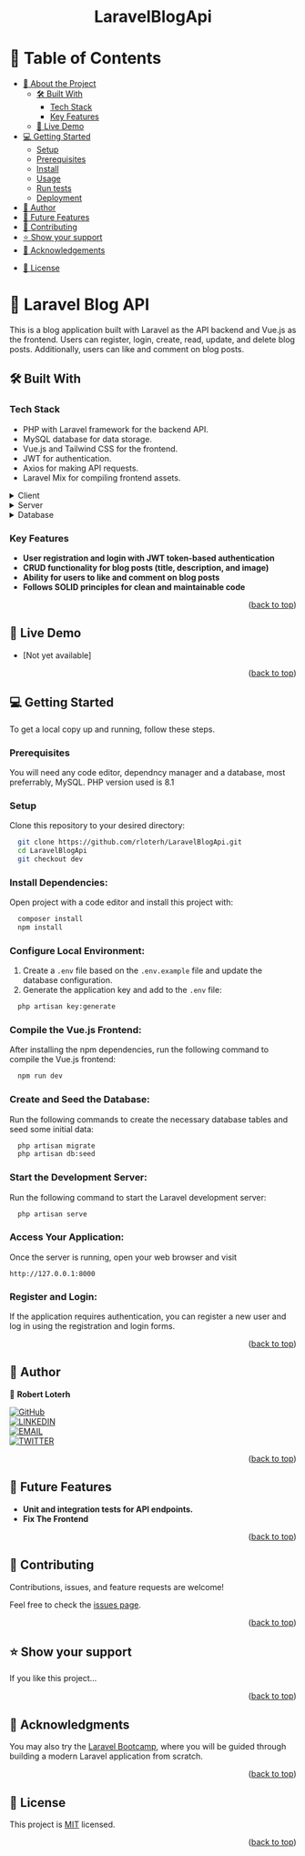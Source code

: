 <a name="readme-top"></a>

<div align="center">
  <!-- <img src="m alt="logo" width="140"  height="auto" />
  <br/> -->

  <h1><b>LaravelBlogApi</b></h1>

</div>

<!-- TABLE OF CONTENTS -->

# 📗 Table of Contents

- [📖 About the Project](#about-project)
  - [🛠 Built With](#built-with)
    - [Tech Stack](#tech-stack)
    - [Key Features](#key-features)
  - [🚀 Live Demo](#live-demo)
- [💻 Getting Started](#getting-started)
  - [Setup](#setup)
  - [Prerequisites](#prerequisites)
  - [Install](#install)
  - [Usage](#usage)
  - [Run tests](#run-tests)
  - [Deployment](#deployment)
- [👥 Author](#author)
- [🔭 Future Features](#future-features)
- [🤝 Contributing](#contributing)
- [⭐️ Show your support](#support)
- [🙏 Acknowledgements](#acknowledgements)
<!-- - [❓ FAQ (OPTIONAL)](#faq) -->
- [📝 License](#license)

<!-- PROJECT DESCRIPTION -->

# 📖 Laravel Blog API <a name="about-project"></a>

This is a blog application built with Laravel as the API backend and Vue.js as the frontend. Users can register, login, create, read, update, and delete blog posts. Additionally, users can like and comment on blog posts.

## 🛠 Built With <a name="built-with"></a>

### Tech Stack <a name="tech-stack"></a>

- PHP with Laravel framework for the backend API.
- MySQL database for data storage.
- Vue.js and Tailwind CSS for the frontend.
- JWT for authentication.
- Axios for making API requests.
- Laravel Mix for compiling frontend assets.

<details>
  <summary>Client</summary>
  <ul>
    <li><a href="https://laravel.com/">Laravel</a></li>
  </ul>
</details>

<details>
  <summary>Server</summary>
  <ul>
    <li><a href="https://webpack.js.org/">Webpack Dev Server</a></li>
  </ul>
</details>

<details>
<summary>Database</summary>
  <ul>
    <li><a href="https://www.postgresql.org/">MySQL</a></li>
  </ul>
</details>

<!-- Features -->

### Key Features <a name="key-features"></a>

- **User registration and login with JWT token-based authentication**
- **CRUD functionality for blog posts (title, description, and image)**
- **Ability for users to like and comment on blog posts**
- **Follows SOLID principles for clean and maintainable code**

<p align="right">(<a href="#readme-top">back to top</a>)</p>

<!-- LIVE DEMO -->

## 🚀 Live Demo <a name="live-demo"></a>

- [Not yet available]

<p align="right">(<a href="#readme-top">back to top</a>)</p>

<!-- GETTING STARTED -->

## 💻 Getting Started <a name="getting-started"></a>

To get a local copy up and running, follow these steps.

### Prerequisites

You will need any code editor, dependncy manager and a database, most preferrably, MySQL. PHP version used is 8.1

### Setup

Clone this repository to your desired directory:

```sh
  git clone https://github.com/rloterh/LaravelBlogApi.git
  cd LaravelBlogApi
  git checkout dev
```

### Install Dependencies:

Open project with a code editor and install this project with:

```sh
  composer install
  npm install
```

### Configure Local Environment:

1. Create a `.env` file based on the `.env.example` file and update the database configuration.
2. Generate the application key and add to the `.env` file:

```sh
  php artisan key:generate
```

### Compile the Vue.js Frontend:

After installing the npm dependencies, run the following command to compile the Vue.js frontend:

```sh
  npm run dev
```

### Create and Seed the Database:

Run the following commands to create the necessary database tables and seed some initial data:

```sh
  php artisan migrate
  php artisan db:seed
```

### Start the Development Server:

Run the following command to start the Laravel development server:

```sh
  php artisan serve
```

### Access Your Application:

Once the server is running, open your web browser and visit

`http://127.0.0.1:8000`

### Register and Login:

If the application requires authentication, you can register a new user and log in using the registration and login forms.

<!-- ### Deployment

You can deploy this project using: -->

<!--
Example:

```sh

```
 -->

<p align="right">(<a href="#readme-top">back to top</a>)</p>

<!-- AUTHOR -->

## 👥 Author <a name="author"></a>

👤 **Robert Loterh**

[![GitHub](https://img.shields.io/badge/-GitHub-000?style=for-the-badge&logo=GitHub&logoColor=white)](https://github.com/rloterh) <br>
[![LINKEDIN](https://img.shields.io/badge/-LINKEDIN-0077B5?style=for-the-badge&logo=Linkedin&logoColor=white)](https://www.linkedin.com/in/robert-loterh/) <br>
[![EMAIL](https://img.shields.io/badge/-EMAIL-D14836?style=for-the-badge&logo=Mail.Ru&logoColor=white)](mailto:rloterh@gmail.com) <br>
[![TWITTER](https://img.shields.io/badge/-TWITTER-1DA1F2?style=for-the-badge&logo=Twitter&logoColor=white)](https://twitter.com/RLoterh)

<p align="right">(<a href="#readme-top">back to top</a>)</p>

<!-- FUTURE FEATURES -->

## 🔭 Future Features <a name="future-features"></a>

- **Unit and integration tests for API endpoints.**
- **Fix The Frontend**

<p align="right">(<a href="#readme-top">back to top</a>)</p>

<!-- CONTRIBUTING -->

## 🤝 Contributing <a name="contributing"></a>

Contributions, issues, and feature requests are welcome!

Feel free to check the [issues page](../../issues/).

<p align="right">(<a href="#readme-top">back to top</a>)</p>

<!-- SUPPORT -->

## ⭐️ Show your support <a name="support"></a>

If you like this project...

<p align="right">(<a href="#readme-top">back to top</a>)</p>

<!-- ACKNOWLEDGEMENTS -->

## 🙏 Acknowledgments <a name="acknowledgements"></a>

You may also try the [Laravel Bootcamp](https://bootcamp.laravel.com), where you will be guided through building a modern Laravel application from scratch.

<p align="right">(<a href="#readme-top">back to top</a>)</p>

<!-- FAQ (optional) -->

<!-- ## ❓ FAQ (OPTIONAL) <a name="faq"></a> -->

<!-- > Add at least 2 questions new developers would ask when they decide to use your project.

- **[Question_1]**

  - [Answer_1]

- **[Question_2]**

  - [Answer_2]

<p align="right">(<a href="#readme-top">back to top</a>)</p> -->

<!-- LICENSE -->

## 📝 License <a name="license"></a>

This project is [MIT](./LICENSE) licensed.

<p align="right">(<a href="#readme-top">back to top</a>)</p>
